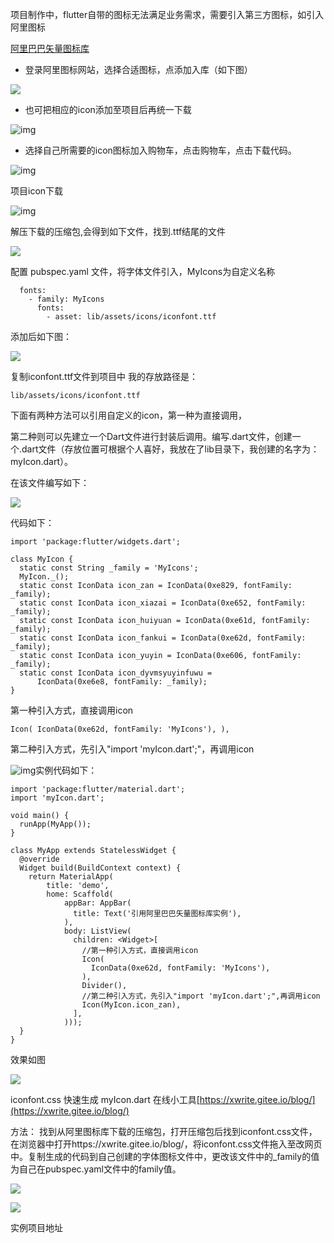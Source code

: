 项目制作中，flutter自带的图标无法满足业务需求，需要引入第三方图标，如引入阿里图标

[阿里巴巴矢量图标库](https://www.iconfont.cn/)

- 登录阿里图标网站，选择合适图标，点添加入库（如下图）

![](image/flutter使用阿里巴巴矢量图标库/1632464312786.png)


- 也可把相应的icon添加至项目后再统一下载

![img](image/flutter使用阿里巴巴矢量图标库/1632464485802.png)



- 选择自己所需要的icon图标加入购物车，点击购物车，点击下载代码。

![img](image/flutter使用阿里巴巴矢量图标库/1632465051099.png)


项目icon下载

![img](image/flutter使用阿里巴巴矢量图标库/1632465009464.png)


解压下载的压缩包,会得到如下文件，找到.ttf结尾的文件



![](image/flutter使用阿里巴巴矢量图标库/1632465206261.png)



配置 pubspec.yaml 文件，将字体文件引入，MyIcons为自定义名称

```
  fonts:
    - family: MyIcons
      fonts:
        - asset: lib/assets/icons/iconfont.ttf

```

添加后如下图：

![](image/flutter使用阿里巴巴矢量图标库/1632466423250.png)

复制iconfont.ttf文件到项目中
我的存放路径是：

```
lib/assets/icons/iconfont.ttf
```


下面有两种方法可以引用自定义的icon，第一种为直接调用，



第二种则可以先建立一个Dart文件进行封装后调用。编写.dart文件，创建一个.dart文件（存放位置可根据个人喜好，我放在了lib目录下，我创建的名字为： myIcon.dart）。

在该文件编写如下：

![](image/flutter使用阿里巴巴矢量图标库/1632467825137.png)

代码如下：

```
import 'package:flutter/widgets.dart';

class MyIcon {
  static const String _family = 'MyIcons';
  MyIcon._();
  static const IconData icon_zan = IconData(0xe829, fontFamily: _family);
  static const IconData icon_xiazai = IconData(0xe652, fontFamily: _family);
  static const IconData icon_huiyuan = IconData(0xe61d, fontFamily: _family);
  static const IconData icon_fankui = IconData(0xe62d, fontFamily: _family);
  static const IconData icon_yuyin = IconData(0xe606, fontFamily: _family);
  static const IconData icon_dyvmsyuyinfuwu =
      IconData(0xe6e8, fontFamily: _family);
}

```


第一种引入方式，直接调用icon

`Icon( IconData(0xe62d, fontFamily: 'MyIcons'), ),`

第二种引入方式，先引入"import 'myIcon.dart';"，再调用icon

![img](image/flutter使用阿里巴巴矢量图标库/1632467496841.png)实例代码如下：

```
import 'package:flutter/material.dart';
import 'myIcon.dart';

void main() {
  runApp(MyApp());
}

class MyApp extends StatelessWidget {
  @override
  Widget build(BuildContext context) {
    return MaterialApp(
        title: 'demo',
        home: Scaffold(
            appBar: AppBar(
              title: Text('引用阿里巴巴矢量图标库实例'),
            ),
            body: ListView(
              children: <Widget>[
                //第一种引入方式，直接调用icon
                Icon(
                  IconData(0xe62d, fontFamily: 'MyIcons'),
                ),
                Divider(),
                //第二种引入方式，先引入"import 'myIcon.dart';",再调用icon
                Icon(MyIcon.icon_zan),
              ],
            )));
  }
}

```


效果如图

![](image/flutter使用阿里巴巴矢量图标库/1632467586479.png)


iconfont.css 快速生成 myIcon.dart 在线小工具[https://xwrite.gitee.io/blog/](https://xwrite.gitee.io/blog/)

方法：
找到从阿里图标库下载的压缩包，打开压缩包后找到iconfont.css文件，在浏览器中打开https://xwrite.gitee.io/blog/，将iconfont.css文件拖入至改网页中。复制生成的代码到自己创建的字体图标文件中，更改该文件中的_family的值为自己在pubspec.yaml文件中的family值。

![](image/flutter使用阿里巴巴矢量图标库/1632468110327.png)

![](image/flutter使用阿里巴巴矢量图标库/1632468136411.png)




实例项目地址

